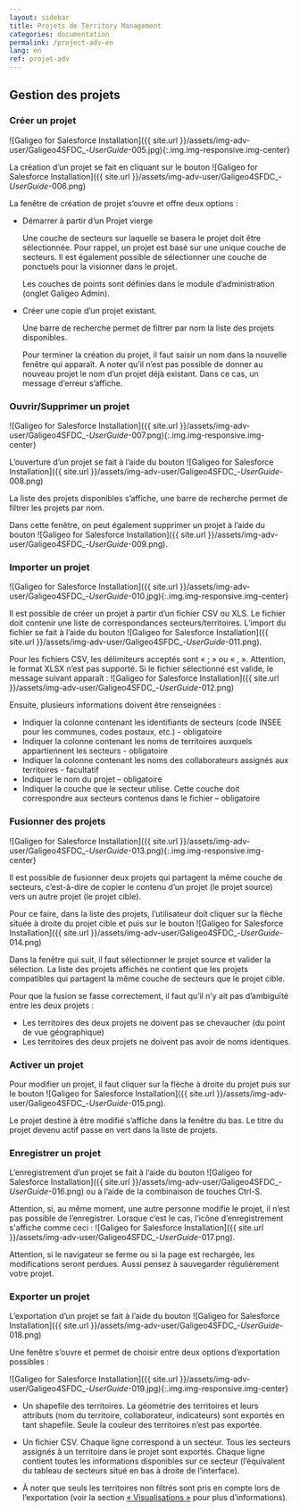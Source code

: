```yaml
---
layout: sidebar
title: Projets de Territory Management
categories: documentation
permalink: /project-adv-en
lang: en
ref: projet-adv
---
```


## Gestion des projets

### Créer un projet

![Galigeo for Salesforce Installation]({{ site.url }}/assets/img-adv-user/Galigeo4SFDC_-_UserGuide_-005.jpg){:.img.img-responsive.img-center}


La création d’un projet se fait en cliquant sur le bouton ![Galigeo for Salesforce Installation]({{ site.url }}/assets/img-adv-user/Galigeo4SFDC_-_UserGuide_-006.png)

La fenêtre de création de projet s’ouvre et offre deux options :

- Démarrer à partir d’un Projet vierge

	Une couche de secteurs sur laquelle se basera le projet doit être sélectionnée. Pour rappel, un projet est basé sur une unique couche de secteurs. Il est également possible de sélectionner une couche de ponctuels pour la visionner dans le projet.

	Les couches de points sont définies dans le module d’administration (onglet Galigeo Admin).

- Créer une copie d’un projet existant.

	Une barre de recherche permet de filtrer par nom la liste des projets disponibles.

	Pour terminer la création du projet, il faut saisir un nom dans la nouvelle fenêtre qui apparaît. A noter qu’il n’est pas possible de donner au nouveau projet le nom d’un projet déjà existant. Dans ce cas, un message d’erreur s’affiche.

### Ouvrir/Supprimer un projet

![Galigeo for Salesforce Installation]({{ site.url }}/assets/img-adv-user/Galigeo4SFDC_-_UserGuide_-007.png){:.img.img-responsive.img-center}

L’ouverture d’un projet se fait à l’aide du bouton ![Galigeo for Salesforce Installation]({{ site.url }}/assets/img-adv-user/Galigeo4SFDC_-_UserGuide_-008.png)

La liste des projets disponibles s’affiche, une barre de recherche permet de filtrer les projets par nom.

Dans cette fenêtre, on peut également supprimer un projet à l’aide du bouton  ![Galigeo for Salesforce Installation]({{ site.url }}/assets/img-adv-user/Galigeo4SFDC_-_UserGuide_-009.png).

### Importer un projet

![Galigeo for Salesforce Installation]({{ site.url }}/assets/img-adv-user/Galigeo4SFDC_-_UserGuide_-010.jpg){:.img.img-responsive.img-center}

Il est possible de créer un projet à partir d’un fichier CSV ou XLS. Le fichier doit contenir une liste de correspondances secteurs/territoires. L’import du fichier se fait à l’aide du bouton ![Galigeo for Salesforce Installation]({{ site.url }}/assets/img-adv-user/Galigeo4SFDC_-_UserGuide_-011.png).
 
Pour les fichiers CSV, les délimiteurs acceptés sont « ; » ou « , ». Attention, le format XLSX n’est pas supporté. Si le fichier sélectionné est valide, le message suivant apparaît : ![Galigeo for Salesforce Installation]({{ site.url }}/assets/img-adv-user/Galigeo4SFDC_-_UserGuide_-012.png)

Ensuite, plusieurs informations doivent être renseignées :

- Indiquer la colonne contenant les identifiants de secteurs (code INSEE pour les communes, codes postaux, etc.) - obligatoire
- Indiquer la colonne contenant les noms de territoires auxquels appartiennent les secteurs - obligatoire
- Indiquer la colonne contenant les noms des collaborateurs assignés aux territoires - facultatif
- Indiquer le nom du projet – obligatoire
- Indiquer la couche que le secteur utilise. Cette couche doit correspondre aux secteurs contenus dans le fichier – obligatoire

### Fusionner des projets

![Galigeo for Salesforce Installation]({{ site.url }}/assets/img-adv-user/Galigeo4SFDC_-_UserGuide_-013.png){:.img.img-responsive.img-center}

Il est possible de fusionner deux projets qui partagent la même couche de secteurs, c’est-à-dire de copier le contenu d’un projet (le projet source) vers un autre projet (le projet cible). 

Pour ce faire, dans la liste des projets, l’utilisateur doit cliquer sur la flèche située à droite du projet cible et puis sur le bouton ![Galigeo for Salesforce Installation]({{ site.url }}/assets/img-adv-user/Galigeo4SFDC_-_UserGuide_-014.png)

Dans la fenêtre qui suit, il faut sélectionner le projet source et valider la sélection. La liste des projets affichés ne contient que les projets compatibles qui partagent la même couche de secteurs que le projet cible.

Pour que la fusion se fasse correctement, il faut qu’il n’y ait pas d’ambiguïté entre les deux projets :

- Les territoires des deux projets ne doivent pas se chevaucher (du point de vue géographique)
- Les territoires des deux projets ne doivent pas avoir de noms identiques.

### Activer un projet

Pour modifier un projet, il faut cliquer sur la flèche à droite du projet puis sur le bouton ![Galigeo for Salesforce Installation]({{ site.url }}/assets/img-adv-user/Galigeo4SFDC_-_UserGuide_-015.png).

Le projet destiné à être modifié s’affiche dans la fenêtre du bas. Le titre du projet devenu actif passe en vert dans la liste de projets.

### Enregistrer un projet

L’enregistrement d’un projet se fait à l’aide du bouton ![Galigeo for Salesforce Installation]({{ site.url }}/assets/img-adv-user/Galigeo4SFDC_-_UserGuide_-016.png) ou à l’aide de la combinaison de touches Ctrl-S.

Attention, si, au même moment, une autre personne modifie le projet, il n’est pas possible de l’enregistrer. Lorsque c’est le cas, l’icône d’enregistrement s'affiche comme ceci : ![Galigeo for Salesforce Installation]({{ site.url }}/assets/img-adv-user/Galigeo4SFDC_-_UserGuide_-017.png).

Attention, si le navigateur se ferme ou si la page est rechargée, les modifications seront perdues. Aussi pensez à sauvegarder régulièrement votre projet.

### Exporter un projet

L’exportation d’un projet se fait à l’aide du bouton ![Galigeo for Salesforce Installation]({{ site.url }}/assets/img-adv-user/Galigeo4SFDC_-_UserGuide_-018.png)

Une fenêtre s’ouvre et permet de choisir entre deux options d’exportation possibles :

![Galigeo for Salesforce Installation]({{ site.url }}/assets/img-adv-user/Galigeo4SFDC_-_UserGuide_-019.jpg){:.img.img-responsive.img-center}

- Un shapefile des territoires. La géométrie des territoires et leurs attributs (nom du territoire, collaborateur, indicateurs) sont exportés en tant shapefile. Seule la couleur des territoires n’est pas exportée.

- Un fichier CSV. Chaque ligne correspond à un secteur. Tous les secteurs assignés à un territoire dans le projet sont exportés. Chaque ligne contient toutes les informations disponibles sur ce secteur (l’équivalent du tableau de secteurs situé en bas à droite de l’interface).

- À noter que seuls les territoires non filtrés sont pris en compte lors de l’exportation (voir la section [« Visualisations »](/visualisations-adv) pour plus d’informations).

